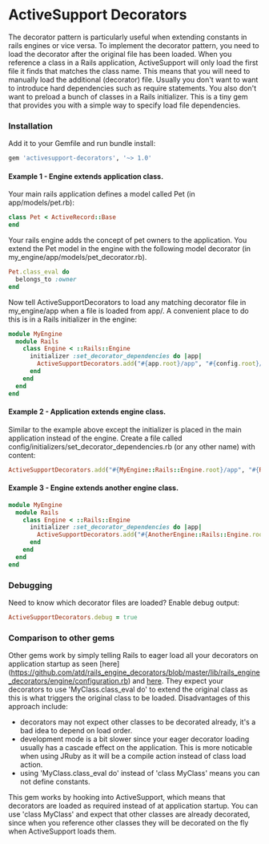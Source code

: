 ActiveSupport Decorators
========================

The decorator pattern is particularly useful when extending constants in rails engines or vice versa.  To implement
the decorator pattern, you need to load the decorator after the original file has been loaded.  When you reference a
class in a Rails application, ActiveSupport will only load the first file it finds that matches the class name.  This
means that you will need to manually load the additional (decorator) file.  Usually you don't want to want to introduce
hard dependencies such as require statements.  You also don't want to preload a bunch of classes in a Rails initializer.
This is a tiny gem that provides you with a simple way to specify load file dependencies.

### Installation

Add it to your Gemfile and run bundle install:

```Ruby
gem 'activesupport-decorators', '~> 1.0'
```

#### Example 1 - Engine extends application class.

Your main rails application defines a model called Pet (in app/models/pet.rb):

```Ruby
class Pet < ActiveRecord::Base
end
```

Your rails engine adds the concept of pet owners to the application.  You extend the Pet model in the engine with
the following model decorator (in my_engine/app/models/pet_decorator.rb).

```Ruby
Pet.class_eval do
  belongs_to :owner
end
```

Now tell ActiveSupportDecorators to load any matching decorator file in my_engine/app when a file is loaded from
app/.  A convenient place to do this is in a Rails initializer in the engine:

```Ruby
module MyEngine
  module Rails
    class Engine < ::Rails::Engine
      initializer :set_decorator_dependencies do |app|
        ActiveSupportDecorators.add("#{app.root}/app", "#{config.root}/app")
      end
    end
  end
end
```

#### Example 2 - Application extends engine class.

Similar to the example above except the initializer is placed in the main application instead of the engine.  Create a
file called config/initializers/set_decorator_dependencies.rb (or any other name) with content:

```Ruby
ActiveSupportDecorators.add("#{MyEngine::Rails::Engine.root}/app", "#{Rails.root}/app")
```

#### Example 3 - Engine extends another engine class.

```Ruby
module MyEngine
  module Rails
    class Engine < ::Rails::Engine
      initializer :set_decorator_dependencies do |app|
        ActiveSupportDecorators.add("#{AnotherEngine::Rails::Engine.root}/app", "#{MyEngine::Rails::Engine.root}/app")
      end
    end
  end
end
```

### Debugging

Need to know which decorator files are loaded?  Enable debug output:

```Ruby
ActiveSupportDecorators.debug = true
```

### Comparison to other gems

Other gems work by simply telling Rails to eager load all your decorators on application startup as seen [here]
(https://github.com/atd/rails_engine_decorators/blob/master/lib/rails_engine_decorators/engine/configuration.rb) and
[here](https://github.com/parndt/decorators/blob/master/lib/decorators/railtie.rb).  They expect your decorators to use
'MyClass.class_eval do' to extend the original class as this is what triggers the original class to be loaded.
Disadvantages of this approach include:
* decorators may not expect other classes to be decorated already, it's a bad idea to depend on load order.
* development mode is a bit slower since your eager decorator loading usually has a cascade effect on the application.
  This is more noticable when using JRuby as it will be a compile action instead of class load action.
* using 'MyClass.class_eval do' instead of 'class MyClass' means you can not define constants.

This gem works by hooking into ActiveSupport, which means that decorators are loaded as required instead of at
application startup.  You can use 'class MyClass' and expect that other classes are already decorated, since when you
reference other classes they will be decorated on the fly when ActiveSupport loads them.